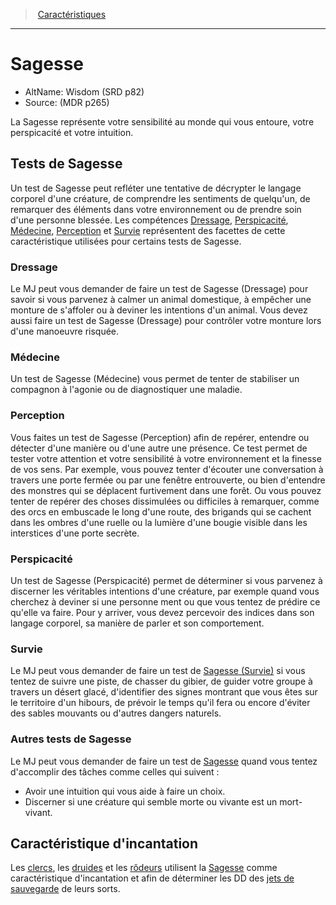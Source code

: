 
<!--Items-->

> <!--ParentNameLink-->[Caractéristiques](abilities_hd.md)<!--/ParentNameLink-->

---

# <!--Name-->Sagesse<!--/Name-->

- AltName: <!--AltName-->Wisdom (SRD p82)<!--/AltName-->
- Source: <!--Source-->(MDR p265)<!--/Source-->

La Sagesse représente votre sensibilité au monde qui vous entoure, votre perspicacité et votre intuition.

<!--GenericItem-->

## <!--Name-->Tests de Sagesse<!--/Name-->

Un test de Sagesse peut refléter une tentative de décrypter le langage corporel d'une créature, de comprendre les sentiments de quelqu'un, de remarquer des éléments dans votre environnement ou de prendre soin d'une personne blessée. Les compétences [Dressage], [Perspicacité], [Médecine], [Perception] et [Survie] représentent des facettes de cette caractéristique utilisées pour certains tests de Sagesse.

<!--/GenericItem-->

<!--SkillItem-->

### <!--Name-->Dressage<!--/Name-->

<!--Description-->

Le MJ peut vous demander de faire un test de Sagesse (Dressage) pour savoir si vous parvenez à calmer un animal domestique, à empêcher une monture de s'affoler ou à deviner les intentions d'un animal. Vous devez aussi faire un test de Sagesse (Dressage) pour contrôler votre monture lors d'une manoeuvre risquée.

<!--/Description-->

<!--/SkillItem-->

<!--SkillItem-->

### <!--Name-->Médecine<!--/Name-->

<!--Description-->

Un test de Sagesse (Médecine) vous permet de tenter de stabiliser un compagnon à l'agonie ou de diagnostiquer une maladie.

<!--/Description-->

<!--/SkillItem-->

<!--SkillItem-->

### <!--Name-->Perception<!--/Name-->

<!--Description-->

Vous faites un test de Sagesse (Perception) afin de repérer, entendre ou détecter d'une manière ou d'une autre une présence. Ce test permet de tester votre attention et votre sensibilité à votre environnement et la finesse de vos sens. Par exemple, vous pouvez tenter d'écouter une conversation à travers une porte fermée ou par une fenêtre entrouverte, ou bien d'entendre des monstres qui se déplacent furtivement dans une forêt. Ou vous pouvez tenter de repérer des choses dissimulées ou difficiles à remarquer, comme des orcs en embuscade le long d'une route, des brigands qui se cachent dans les ombres d'une ruelle ou la lumière d'une bougie visible dans les interstices d'une porte secrète.

<!--/Description-->

<!--/SkillItem-->

<!--SkillItem-->

### <!--Name-->Perspicacité<!--/Name-->

<!--Description-->

Un test de Sagesse (Perspicacité) permet de déterminer si vous parvenez à discerner les véritables intentions d'une créature, par exemple quand vous cherchez à deviner si une personne ment ou que vous tentez de prédire ce qu'elle va faire. Pour y arriver, vous devez percevoir des indices dans son langage corporel, sa manière de parler et son comportement. 

<!--/Description-->

<!--/SkillItem-->

<!--SkillItem-->

### <!--Name-->Survie<!--/Name-->

<!--Description-->

Le MJ peut vous demander de faire un test de [Sagesse (Survie)] si vous tentez de suivre une piste, de chasser du gibier, de guider votre groupe à travers un désert glacé, d'identifier des signes montrant que vous êtes sur le territoire d'un hibours, de prévoir le temps qu'il fera ou encore d'éviter des sables mouvants ou d'autres dangers naturels.

<!--/Description-->

<!--/SkillItem-->

<!--GenericItem-->

### <!--Name-->Autres tests de Sagesse<!--/Name-->

Le MJ peut vous demander de faire un test de [Sagesse] quand vous tentez d'accomplir des tâches comme celles qui suivent :

* Avoir une intuition qui vous aide à faire un choix.
* Discerner si une créature qui semble morte ou vivante est un mort-vivant.

<!--/GenericItem-->

<!--GenericItem-->

## <!--Name-->Caractéristique d'incantation<!--/Name-->

Les [clercs], les [druides] et les [rôdeurs] utilisent la [Sagesse] comme caractéristique d'incantation et afin de déterminer les DD des [jets de sauvegarde] de leurs sorts.

<!--/GenericItem-->

<!--/Items-->

[clercs]: cleric_hd.md
[druides]: druid_hd.md
[rôdeurs]: ranger_hd.md

[jets de sauvegarde]: abilities_hd.md#jets-de-sauvegarde

[Force]: abilities_strength_hd.md
[Dextérité]: abilities_dexterity_hd.md
[Constitution]: abilities_constitution_hd.md
[Intelligence]: abilities_intelligence_hd.md
[Sagesse]: abilities_wisdom_hd.md
[Charisme]: abilities_charisma_hd.md

[Dressage]: abilities_wisdom_hd.md#dressage
[Médecine]: abilities_wisdom_hd.md#médecine
[Perception]: abilities_wisdom_hd.md#perception
[Perspicacité]: abilities_wisdom_hd.md#perspicacité
[Survie]: abilities_wisdom_hd.md#survie

[Sagesse (Survie)]: abilities_wisdom_hd.md#survie





